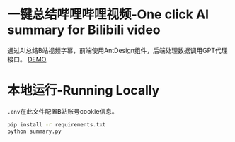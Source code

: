 # 一键总结哔哩哔哩视频-One click AI summary for Bilibili video
通过AI总结B站视频字幕，前端使用AntDesign组件，后端处理数据调用GPT代理接口。
[DEMO](https://ai-summary-5byw.onrender.com)
# 本地运行-Running Locally
`.env`在此文件配置B站账号cookie信息。
```bash
pip install -r requirements.txt
python summary.py
```
